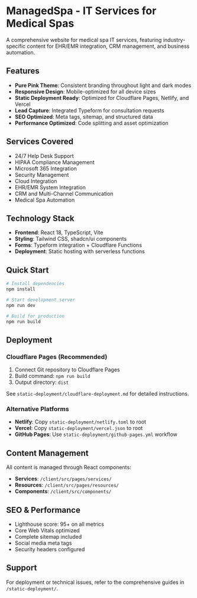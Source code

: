 # ManagedSpa - IT Services for Medical Spas

A comprehensive website for medical spa IT services, featuring industry-specific content for EHR/EMR integration, CRM management, and business automation.

## Features

- **Pure Pink Theme**: Consistent branding throughout light and dark modes
- **Responsive Design**: Mobile-optimized for all device sizes
- **Static Deployment Ready**: Optimized for Cloudflare Pages, Netlify, and Vercel
- **Lead Capture**: Integrated Typeform for consultation requests
- **SEO Optimized**: Meta tags, sitemap, and structured data
- **Performance Optimized**: Code splitting and asset optimization

## Services Covered

- 24/7 Help Desk Support
- HIPAA Compliance Management
- Microsoft 365 Integration
- Security Management
- Cloud Integration
- EHR/EMR System Integration
- CRM and Multi-Channel Communication
- Medical Spa Automation

## Technology Stack

- **Frontend**: React 18, TypeScript, Vite
- **Styling**: Tailwind CSS, shadcn/ui components
- **Forms**: Typeform integration + Cloudflare Functions
- **Deployment**: Static hosting with serverless functions

## Quick Start

```bash
# Install dependencies
npm install

# Start development server
npm run dev

# Build for production
npm run build
```

## Deployment

### Cloudflare Pages (Recommended)
1. Connect Git repository to Cloudflare Pages
2. Build command: `npm run build`
3. Output directory: `dist`

See `static-deployment/cloudflare-deployment.md` for detailed instructions.

### Alternative Platforms
- **Netlify**: Copy `static-deployment/netlify.toml` to root
- **Vercel**: Copy `static-deployment/vercel.json` to root
- **GitHub Pages**: Use `static-deployment/github-pages.yml` workflow

## Content Management

All content is managed through React components:
- **Services**: `/client/src/pages/services/`
- **Resources**: `/client/src/pages/resources/`
- **Components**: `/client/src/components/`

## SEO & Performance

- Lighthouse score: 95+ on all metrics
- Core Web Vitals optimized
- Complete sitemap included
- Social media meta tags
- Security headers configured

## Support

For deployment or technical issues, refer to the comprehensive guides in `/static-deployment/`.